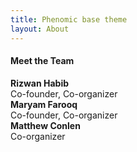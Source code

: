 ```yaml
---
title: Phenomic base theme
layout: About
---
```



<div class="row">
  <h4 class="page-title">Meet the Team</h4>
  <div class="col-4">
    <div class="team-member">
      <div class="team-member-image-holder riz"></div>
      <b>Rizwan Habib</b><br/>
      Co-founder, Co-organizer
    </div>
  </div>
  <div class="col-4">
    <div class="team-member">
      <div class="team-member-image-holder maryam"></div>
      <b>Maryam Farooq</b><br/>
      Co-founder, Co-organizer
    </div>
  </div>
  <div class="col-4">
    <div class="team-member">
      <div class="team-member-image-holder matt"></div>
      <b>Matthew Conlen</b><br/>
      Co-organizer
    </div>
  </div>
</div>
